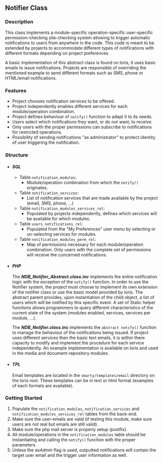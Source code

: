 ## Notifier Class

### Description
  This class implements a module-specific operation-specific user-specific permission-checking site-checking system allowing to trigger automatic notifications to users from anywhere in the code. This code is meant to be extended by projects to accommodate different types of notifications with different formats depending on project preferences
 
  A basic implementation of this abstract class is found on loris, it uses basic emails to issue notifications. Projects are responsible of overriding the mentioned example to send different formats such as SMS, phone or HTML/email notifications. 
   
### Features

 - Project chooses notification services to be offered.
 - Project independently enables different services for each module/operation combination.
 - Project defines behaviour of `notify()` function to adapt it to its needs.
 - Users select which notifications they want, or do not want, to receive.
 - Only users with the proper permissions can subscribe to notifications for restricted operations.
 - Possibility of sending notifications "as administrator" to protect identity of user triggering the notification.


### Structure
- #### *SQL*
   - Table `notification_modules`:
     - Module/operation combination from which the `notify()` originates.
   - Table `notification_services`:
     - List of notification services that are made available by the project (email, SMS, phone, ...)
   - Table `notification_modules_services_rel`:
     - Populated by projects independently, defines which services will be available for which modules.
   - Table `users_notifications_rel`:
     - Populated from the "My Preferences" user menu by selecting or un-selecting services for modules.
   - Table `notification_modules_perm_rel`:
     - Map of permissions necessary for each module/operation combination. Only users with the complete set of permissions will receive the concerned notifications.
     
- #### *PHP* 
   The ***NDB_Notifier_Abstract.class.inc*** implements the entire notification logic with the exception of the `notify()` function. In order to use the Notifier system, the project must choose to implement its own extension of the notifier class or use the basic model provided by loris. The abstract parent provides, upon instantiation of the child object, a list of users which will be notified by this specific event. A set of Static helper functions allows programmers to query different characteristics of the current state of the system (modules enabled, services, services per module, ...).
   
   The ***NDB_Notifier.class.inc*** implements the `abstract notify()` function to manage the behaviour of the notifications being issued. If project uses different services then the basic text emails, it is within there capacity to modify and implement the procedure for each service independently. An example implementation is available on loris and used in the media and document-repository modules. 
   
- #### *TPL*
   Email templates are located in the `smarty/templates/email` directory on the loris root. These templates can be in text or html format (examples of each formats are available).
 
### Getting Started

 1. Populate the `notification_modules`, `notification_services` and `notification_modules_services_rel` tables from the back-end.
 1. Make sure the user-emails are valid (if testing this module, make sure users are not real but emails are still valid).
 1. Make sure the php mail server is properly setup (postfix).
 1. All module/operations in the `notification_modules` table should be instantiating and calling the `notify()` function with the proper parameters.
 1. Unless the *asAdmin* flag is used, outputted notifications will contain the target user email and the trigger user information as well.
 
